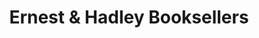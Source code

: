 ---
title: "Ernest & Hadley Booksellers"
url: /tuscaloosa/ernest-and-hadley-booksellers/
shop: books
---